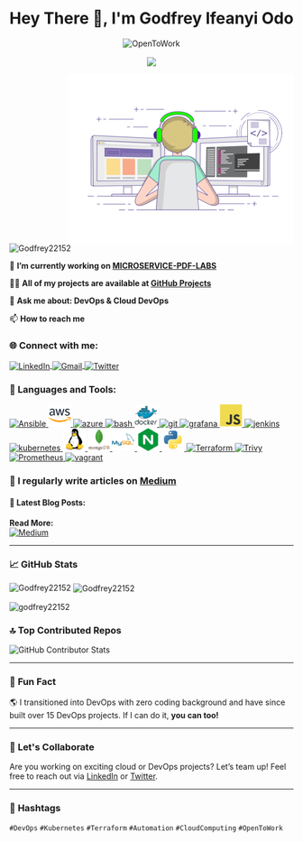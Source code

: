 <h1 align="center">Hey There 👋, I'm Godfrey Ifeanyi Odo</h1>

<p align="center">
  <img src="https://readme-typing-svg.herokuapp.com?font=Fira+Code&size=30&duration=4000&pause=20000&center=true&vCenter=true&width=500&height=50&lines=%23OpenToWork&colors=FF5733,33FF57,3357FF,F5A623,FF33A6" alt="OpenToWork">
</p>

<p align="center">
  <img align="center" src="https://readme-typing-svg.herokuapp.com?center=true&vCenter=true&width=500&height=50&lines=Hey+Everyone!👋;I'm+a+DevOps+Engineer.;🔧Building+Resilient+Systems.;🌱Passionate+about+Collaboration.;🌟Believer+in+the+DevOps+Culture.;🛠️Let’s+Build+Scalable+Infrastructure!">
</p>


<img align="right" alt="Coding" width="400" src="https://raw.githubusercontent.com/devSouvik/devSouvik/master/gif3.gif">

<p align="left"> <img src="https://komarev.com/ghpvc/?username=Godfrey22152&label=Profile%20views&color=0e75b6&style=flat" alt="Godfrey22152" /> </p>

🔭 **I’m currently working on [MICROSERVICE-PDF-LABS](https://github.com/Godfrey22152/MICROSERVICE-PDF-LABS.git)**

👨‍💻 **All of my projects are available at [GitHub Projects](https://github.com/Godfrey22152?tab=repositories)**

💬 **Ask me about: DevOps & Cloud DevOps**

📫 **How to reach me** 


<h3 align="left"> 🌐 Connect with me:</h3>
<p align="left">
  <a href="https://www.linkedin.com/in/godfrey-ifeanyi" target="blank">
    <img align="center" src="https://raw.githubusercontent.com/rahuldkjain/github-profile-readme-generator/master/src/images/icons/Social/linked-in-alt.svg" alt="LinkedIn" height="30" width="40" />
  </a>
  <a href="mailto:godfreyifeanyi45@gmail.com" target="blank">
    <img align="center" src="https://upload.wikimedia.org/wikipedia/commons/4/4e/Gmail_Icon.png" alt="Gmail" height="30" width="40" />
  </a>
  <a href="https://x.com/ifeanyi_godfrey" target="blank">
    <img align="center" src="https://raw.githubusercontent.com/rahuldkjain/github-profile-readme-generator/master/src/images/icons/Social/twitter.svg" alt="Twitter" height="30" width="40" />
  </a>
</p>


<h3 align="left">🚀 Languages and Tools:</h3>
<p align="left"> <a href="https://www.ansible.com/" target="_blank" rel="noreferrer"> <img src="https://www.vectorlogo.zone/logos/ansible/ansible-icon.svg" alt="Ansible" width="40" height="40"/> </a> <a href="https://aws.amazon.com" target="_blank" rel="noreferrer"> <img src="https://raw.githubusercontent.com/devicons/devicon/master/icons/amazonwebservices/amazonwebservices-original-wordmark.svg" alt="aws" width="40" height="40"/> </a> <a href="https://azure.microsoft.com/en-in/" target="_blank" rel="noreferrer"> <img src="https://www.vectorlogo.zone/logos/microsoft_azure/microsoft_azure-icon.svg" alt="azure" width="40" height="40"/> </a> <a href="https://www.gnu.org/software/bash/" target="_blank" rel="noreferrer"> <img src="https://www.vectorlogo.zone/logos/gnu_bash/gnu_bash-icon.svg" alt="bash" width="40" height="40"/> </a> <a href="https://www.docker.com/" target="_blank" rel="noreferrer"> <img src="https://raw.githubusercontent.com/devicons/devicon/master/icons/docker/docker-original-wordmark.svg" alt="docker" width="40" height="40"/> </a> <a href="https://git-scm.com/" target="_blank" rel="noreferrer"> <img src="https://www.vectorlogo.zone/logos/git-scm/git-scm-icon.svg" alt="git" width="40" height="40"/> </a> <a href="https://grafana.com" target="_blank" rel="noreferrer"> <img src="https://www.vectorlogo.zone/logos/grafana/grafana-icon.svg" alt="grafana" width="40" height="40"/> </a> <a href="https://developer.mozilla.org/en-US/docs/Web/JavaScript" target="_blank" rel="noreferrer"> <img src="https://raw.githubusercontent.com/devicons/devicon/master/icons/javascript/javascript-original.svg" alt="javascript" width="40" height="40"/> </a> <a href="https://www.jenkins.io" target="_blank" rel="noreferrer"> <img src="https://www.vectorlogo.zone/logos/jenkins/jenkins-icon.svg" alt="jenkins" width="40" height="40"/> </a> <a href="https://kubernetes.io" target="_blank" rel="noreferrer"> <img src="https://www.vectorlogo.zone/logos/kubernetes/kubernetes-icon.svg" alt="kubernetes" width="40" height="40"/> </a> <a href="https://www.linux.org/" target="_blank" rel="noreferrer"> <img src="https://raw.githubusercontent.com/devicons/devicon/master/icons/linux/linux-original.svg" alt="linux" width="40" height="40"/> </a> <a href="https://www.mongodb.com/" target="_blank" rel="noreferrer"> <img src="https://raw.githubusercontent.com/devicons/devicon/master/icons/mongodb/mongodb-original-wordmark.svg" alt="mongodb" width="40" height="40"/> </a> <a href="https://www.mysql.com/" target="_blank" rel="noreferrer"> <img src="https://raw.githubusercontent.com/devicons/devicon/master/icons/mysql/mysql-original-wordmark.svg" alt="mysql" width="40" height="40"/> </a> <a href="https://www.nginx.com" target="_blank" rel="noreferrer"> <img src="https://raw.githubusercontent.com/devicons/devicon/master/icons/nginx/nginx-original.svg" alt="nginx" width="40" height="40"/> </a> <a href="https://www.python.org" target="_blank" rel="noreferrer"> <img src="https://raw.githubusercontent.com/devicons/devicon/master/icons/python/python-original.svg" alt="python" width="40" height="40"/> </a> <a href="https://www.terraform.io/" target="_blank" rel="noreferrer"> <img src="https://www.vectorlogo.zone/logos/terraformio/terraformio-icon.svg" alt="Terraform" width="40" height="40"/> </a> <a href="https://trivy.dev/" target="_blank" rel="noreferrer"> <img src="https://www.vectorlogo.zone/logos/aquasec/aquasec-icon.svg" alt="Trivy" width="40" height="40"/> </a> <a href="https://prometheus.io/" target="_blank" rel="noreferrer"> <img src="https://www.vectorlogo.zone/logos/prometheusio/prometheusio-icon.svg" alt="Prometheus" width="40" height="40"/> </a> 
<a href="https://www.vagrantup.com/" target="_blank" rel="noreferrer"> <img src="https://www.vectorlogo.zone/logos/vagrantup/vagrantup-icon.svg" alt="vagrant" width="40" height="40"/> </a> </p>


### 📝 I regularly write articles on [Medium](https://medium.com/@godfreyifeanyi50)
  #### 📕 Latest Blog Posts:

  <!-- BLOG-POST-LIST:START -->
  
  <!-- BLOG-POST-LIST:END -->

<b>Read More:</b>
<br>
<a href="https://medium.com/@godfreyifeanyi50" target="_blank" rel="noreferrer">
  <img src="https://upload.wikimedia.org/wikipedia/commons/e/ec/Medium_logo_Monogram.svg" alt="Medium" width="40" height="40"/>
</a>

---

### 📈 **GitHub Stats**

<p><img align="left" src="https://github-readme-stats.vercel.app/api/top-langs?username=Godfrey22152&show_icons=true&locale=en&layout=compact" alt="Godfrey22152" /></p>

<p>&nbsp;<img align="center" src="https://github-readme-stats.vercel.app/api?username=Godfrey22152&show_icons=true&locale=en" alt="Godfrey22152" /></p>

<p><img align="center" src="https://github-readme-streak-stats.herokuapp.com/?user=godfrey22152&" alt="godfrey22152" /></p>


### 🔝 Top Contributed Repos

<img src="https://github-contributor-stats.vercel.app/api?username=Godfrey22152&limit=5&theme=flat&combine_all_yearly_contributions=true" alt="GitHub Contributor Stats" />

---

### 📣 **Fun Fact**
🌎 I transitioned into DevOps with zero coding background and have since built over 15 DevOps projects. If I can do it, **you can too!**

---

### 📌 **Let's Collaborate**
Are you working on exciting cloud or DevOps projects? Let’s team up! Feel free to reach out via [LinkedIn](https://www.linkedin.com/in/godfrey-ifeanyi) or [Twitter](https://x.com/ifeanyi_godfrey).

---

### 🎯 **Hashtags**
`#DevOps` `#Kubernetes` `#Terraform` `#Automation` `#CloudComputing` `#OpenToWork`

